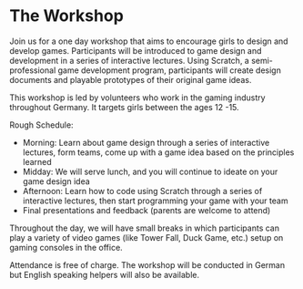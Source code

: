

# The Workshop
Join us for a one day workshop that aims to encourage girls to design and develop games. Participants will be introduced to game design and development in a series of interactive lectures. Using Scratch, a semi-professional game development program, participants will create design documents and playable prototypes of their original game ideas.

This workshop is led by volunteers who work in the gaming industry throughout Germany. It targets girls between the ages 12 -15.

Rough Schedule:
- Morning: Learn about game design through a series of interactive lectures, form teams, come up with a game idea based on the principles learned
- Midday: We will serve lunch, and you will continue to ideate on your game design idea
- Afternoon: Learn how to code using Scratch through a series of interactive lectures, then start programming your game with your team
- Final presentations and feedback (parents are welcome to attend)

Throughout the day, we will have small breaks in which participants can play a variety of video games (like Tower Fall, Duck Game, etc.) setup on gaming consoles in the office.

Attendance is free of charge. The workshop will be conducted in German but English speaking helpers will also be available. 